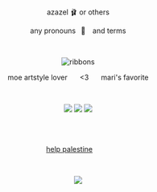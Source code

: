    <p align="center">
   azazel ​🩰 or others
 </p>
  
<p align="center">
any pronouns⠀​🎀​​⠀ and terms
 </p>

  ⠀⠀⠀ ⠀⠀ ⠀  ⠀⠀⠀ ⠀⠀ ⠀ ⠀⠀⠀      <p align="center">
  ![ribbons](https://komarev.com/ghpvc/?username=cupidtear&color=f59aab&style=bold&label=ribbons+found)
</p>

<p align="center">
   moe artstyle lover  ⠀⠀​<3   ⠀⠀​mari's favorite
</p>
 
 ⠀⠀⠀<p align="center">
![](https://64.media.tumblr.com/78c47276a4b673b9f921e6bb2e0a1739/5290f32f834534a6-d6/s100x200/1c2c28ccdccc9901c863571096f7e5ce882133c8.pnj) ![](https://64.media.tumblr.com/ea15b662cac2e824a3cf10b2c684c9c9/tumblr_pcq59nm7l61xbgu08o9_r1_100.png) ![](https://64.media.tumblr.com/2ab10b83c6c55bac0161e4852ee7aacb/5290f32f834534a6-80/s100x200/83f28f6c7c71090bdfdba9d99557670706e076ff.pnj)
</p> 

 ⠀⠀⠀<p align="center">  
[help palestine](https://arab.org/click-to-help/palestine/) ⠀⠀⠀ []()
</p>

⠀⠀⠀<p align="center">
![](https://i.pinimg.com/736x/46/93/49/4693491556ec136c9e6857d6dc501d04.jpg)
<p/> 
 

